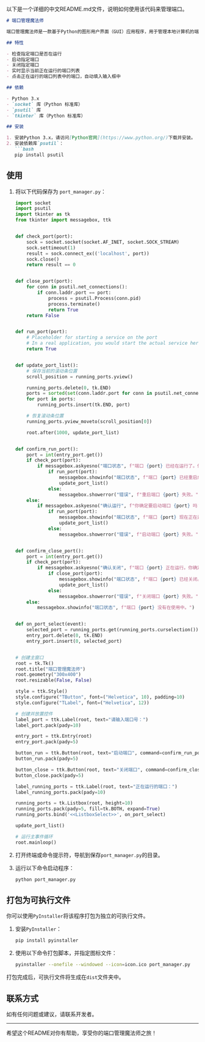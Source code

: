 以下是一个详细的中文README.md文件，说明如何使用该代码来管理端口。

```markdown
# 端口管理魔法师

端口管理魔法师是一款基于Python的图形用户界面（GUI）应用程序，用于管理本地计算机的端口。它允许用户检查端口的运行状态，启动或关闭指定端口，并实时显示当前正在运行的端口列表。

## 特性

- 检查指定端口是否在运行
- 启动指定端口
- 关闭指定端口
- 实时显示当前正在运行的端口列表
- 点击正在运行的端口列表中的端口，自动填入输入框中

## 依赖

- Python 3.x
- `socket` 库（Python 标准库）
- `psutil` 库
- `tkinter` 库（Python 标准库）

## 安装

1. 安装Python 3.x，请访问[Python官网](https://www.python.org/)下载并安装。
2. 安装依赖库`psutil`：
   ```bash
   pip install psutil
   ```

## 使用

1. 将以下代码保存为 `port_manager.py`：

    ```python
    import socket
    import psutil
    import tkinter as tk
    from tkinter import messagebox, ttk


    def check_port(port):
        sock = socket.socket(socket.AF_INET, socket.SOCK_STREAM)
        sock.settimeout(1)
        result = sock.connect_ex(('localhost', port))
        sock.close()
        return result == 0


    def close_port(port):
        for conn in psutil.net_connections():
            if conn.laddr.port == port:
                process = psutil.Process(conn.pid)
                process.terminate()
                return True
        return False


    def run_port(port):
        # Placeholder for starting a service on the port
        # In a real application, you would start the actual service here
        return True


    def update_port_list():
        # 保存当前的滚动条位置
        scroll_position = running_ports.yview()

        running_ports.delete(0, tk.END)
        ports = sorted(set(conn.laddr.port for conn in psutil.net_connections() if conn.status == psutil.CONN_LISTEN))
        for port in ports:
            running_ports.insert(tk.END, port)

        # 恢复滚动条位置
        running_ports.yview_moveto(scroll_position[0])

        root.after(1000, update_port_list)


    def confirm_run_port():
        port = int(entry_port.get())
        if check_port(port):
            if messagebox.askyesno("端口状态", f"端口 {port} 已经在运行了。你确定要重启它吗？"):
                if run_port(port):
                    messagebox.showinfo("端口状态", f"端口 {port} 已经重启成功。")
                    update_port_list()
                else:
                    messagebox.showerror("错误", f"重启端口 {port} 失败。")
        else:
            if messagebox.askyesno("确认运行", f"你确定要启动端口 {port} 吗？"):
                if run_port(port):
                    messagebox.showinfo("端口状态", f"端口 {port} 现在正在运行。")
                    update_port_list()
                else:
                    messagebox.showerror("错误", f"启动端口 {port} 失败。")


    def confirm_close_port():
        port = int(entry_port.get())
        if check_port(port):
            if messagebox.askyesno("确认关闭", f"端口 {port} 正在运行。你确定要关闭它吗？"):
                if close_port(port):
                    messagebox.showinfo("端口状态", f"端口 {port} 已经关闭。")
                    update_port_list()
                else:
                    messagebox.showerror("错误", f"关闭端口 {port} 失败。")
        else:
            messagebox.showinfo("端口状态", f"端口 {port} 没有在使用中。")


    def on_port_select(event):
        selected_port = running_ports.get(running_ports.curselection())
        entry_port.delete(0, tk.END)
        entry_port.insert(0, selected_port)


    # 创建主窗口
    root = tk.Tk()
    root.title("端口管理魔法师")
    root.geometry("300x400")
    root.resizable(False, False)

    style = ttk.Style()
    style.configure("TButton", font=("Helvetica", 10), padding=10)
    style.configure("TLabel", font=("Helvetica", 12))

    # 创建并放置控件
    label_port = ttk.Label(root, text="请输入端口号：")
    label_port.pack(pady=10)

    entry_port = ttk.Entry(root)
    entry_port.pack(pady=5)

    button_run = ttk.Button(root, text="启动端口", command=confirm_run_port)
    button_run.pack(pady=5)

    button_close = ttk.Button(root, text="关闭端口", command=confirm_close_port)
    button_close.pack(pady=5)

    label_running_ports = ttk.Label(root, text="正在运行的端口：")
    label_running_ports.pack(pady=10)

    running_ports = tk.Listbox(root, height=10)
    running_ports.pack(pady=5, fill=tk.BOTH, expand=True)
    running_ports.bind('<<ListboxSelect>>', on_port_select)

    update_port_list()

    # 运行主事件循环
    root.mainloop()
    ```

2. 打开终端或命令提示符，导航到保存`port_manager.py`的目录。
3. 运行以下命令启动程序：
    ```bash
    python port_manager.py
    ```

## 打包为可执行文件

你可以使用`PyInstaller`将该程序打包为独立的可执行文件。

1. 安装`PyInstaller`：
    ```bash
    pip install pyinstaller
    ```

2. 使用以下命令打包脚本，并指定图标文件：
    ```bash
    pyinstaller --onefile --windowed --icon=icon.ico port_manager.py
    ```

打包完成后，可执行文件将生成在`dist`文件夹中。

## 联系方式

如有任何问题或建议，请联系开发者。

---

希望这个README对你有帮助，享受你的端口管理魔法师之旅！
```